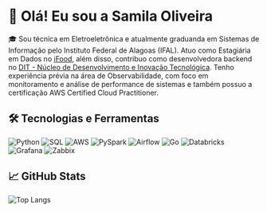 # 👋 Olá! Eu sou a Samila Oliveira

🎓 Sou técnica em Eletroeletrônica e atualmente graduanda em Sistemas de Informação pelo Instituto Federal de Alagoas (IFAL). Atuo como Estagiária em Dados no [iFood](https://www.linkedin.com/company/ifood-), além disso, contribuo como desenvolvedora backend no [DIT - Núcleo de Desenvolvimento e Inovação Tecnológica](https://br.linkedin.com/company/dit-ifal). Tenho experiência prévia na área de Observabilidade, com foco em monitoramento e análise de performance de sistemas e também possuo a certificação AWS Certified Cloud Practitioner.

## 🛠️ Tecnologias e Ferramentas

![Python](https://img.shields.io/badge/Python-3776AB?style=for-the-badge&logo=python&logoColor=white)
![SQL](https://img.shields.io/badge/SQL-4479A1?style=for-the-badge&logo=postgresql&logoColor=white)
![AWS](https://img.shields.io/badge/AWS-232F3E?style=for-the-badge&logo=amazon-aws&logoColor=white)
![PySpark](https://img.shields.io/badge/PySpark-E25A1C?style=for-the-badge&logo=apachespark&logoColor=white)
![Airflow](https://img.shields.io/badge/Apache%20Airflow-017CEE?style=for-the-badge&logo=apache-airflow&logoColor=white)
![Go](https://img.shields.io/badge/Go-00ADD8?style=for-the-badge&logo=go&logoColor=white)
![Databricks](https://img.shields.io/badge/Databricks-FF3621?logo=databricks&logoColor=white&style=for-the-badge)
![Grafana](https://img.shields.io/badge/Grafana-F46800?style=for-the-badge&logo=grafana&logoColor=white)
![Zabbix](https://img.shields.io/badge/Zabbix-CC0000?style=for-the-badge&logo=zabbix&logoColor=white)

## 📈 GitHub Stats

![Top Langs](https://github-readme-stats.vercel.app/api/top-langs/?username=SamilaOliveira01&layout=compact&langs_count=6)

<!--
**SamilaOliveira01/SamilaOliveira01** is a ✨ _special_ ✨ repository because its `README.md` (this file) appears on your GitHub profile.

Here are some ideas to get you started:

- 🔭 I’m currently working on ...
- 🌱 I’m currently learning ...
- 👯 I’m looking to collaborate on ...
- 🤔 I’m looking for help with ...
- 💬 Ask me about ...
- 📫 How to reach me: ...
- 😄 Pronouns: ...
- ⚡ Fun fact: ...
-->
